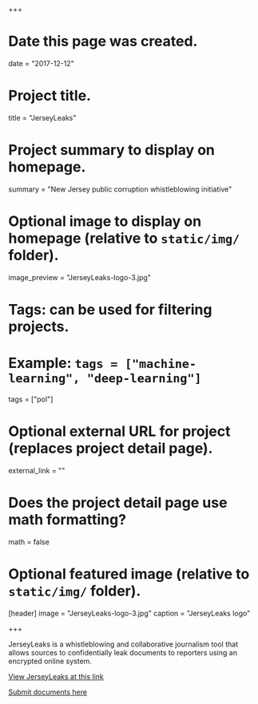 +++
# Date this page was created.
date = "2017-12-12"

# Project title.
title = "JerseyLeaks"

# Project summary to display on homepage.
summary = "New Jersey public corruption whistleblowing initiative"

# Optional image to display on homepage (relative to `static/img/` folder).
image_preview = "JerseyLeaks-logo-3.jpg"

# Tags: can be used for filtering projects.
# Example: `tags = ["machine-learning", "deep-learning"]`
tags = ["pol"]

# Optional external URL for project (replaces project detail page).
external_link = ""

# Does the project detail page use math formatting?
math = false

# Optional featured image (relative to `static/img/` folder).
[header]
image = "JerseyLeaks-logo-3.jpg"
caption = "JerseyLeaks logo"

+++

JerseyLeaks is a whistleblowing and collaborative journalism tool that allows
sources to confidentially leak documents to reporters using an encrypted online system.

[View JerseyLeaks at this link](https://jerseyleaks.org/)

[Submit documents here](https://submit.jerseyleaks.org/)
